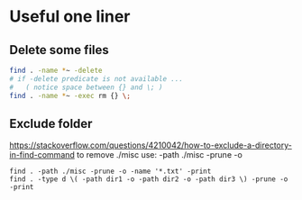 # Useful one liner

## Delete some files

~~~ bash
find . -name *~ -delete
# if -delete predicate is not available ...
#   ( notice space between {} and \; )
find . -name *~ -exec rm {} \; 
~~~

## Exclude folder

https://stackoverflow.com/questions/4210042/how-to-exclude-a-directory-in-find-command
to remove ./misc use: -path ./misc -prune -o 

~~~
find . -path ./misc -prune -o -name '*.txt' -print
find . -type d \( -path dir1 -o -path dir2 -o -path dir3 \) -prune -o -print
~~~
